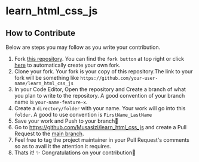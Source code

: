 # learn_html_css_js

## How to Contribute
Below are steps you may follow as you write your contribution.
1. Fork [this repository](https://github.com/Musasizi/learn_html_css_js). You can find the `fork button` at top right or click [here](https://github.com/Musasizi/learn_html_css_js/fork) to automatically create your own fork.
2. Clone your fork. Your fork is your copy of this repository.The link to your fork will be something like `https://github.com/your-user-name/learn_html_css_js`
3. In your Code Editor, Open the repository and Create a branch of what you plan to write to the repository. A good convention of your branch name is `your-name-feature-x`. 
4. Create a `directory/folder` with your name. Your work will go into this `folder`. A good to use convention is `FirstName_LastName`
5. Save your work and Push to your branch:rocket:
6. Go to https://github.com/Musasizi/learn_html_css_js and create a Pull Request to the [main branch](https://github.com/Musasizi/learn_html_css_js/tree/main).
7. Feel free to tag the project maintainer in your Pull Request's comments so as to avail it the attention it requires.
8. Thats it! :sparkles: Congratulations on your contribution:rocket: